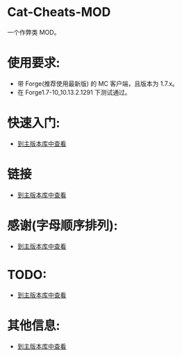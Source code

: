 # Cat-Cheats-MOD
一个作弊类 MOD。

# 使用要求:
* 带 Forge(推荐使用最新版) 的 MC 客户端，且版本为 1.7.x。
* 在 Forge1.7-10_10.13.2.1291 下测试通过。

# 快速入门:
* [到主版本库中查看](https://github.com/Cat7373/Cat-Cheats)

# 链接
* [到主版本库中查看](https://github.com/Cat7373/Cat-Cheats)

# 感谢(字母顺序排列):
* [到主版本库中查看](https://github.com/Cat7373/Cat-Cheats)

# TODO:
* [到主版本库中查看](https://github.com/Cat7373/Cat-Cheats)

# 其他信息:
* [到主版本库中查看](https://github.com/Cat7373/Cat-Cheats)
